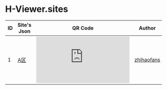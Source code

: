 # H-Viewer.sites

|  ID  | Site's Json  | QR Code | Author |
| ---- | ------------- | ------------- | ------------- |
|  1   | [A区](https://github.com/zhihaofans/H-Viewer.sites/raw/master/sites/apic.json) | ![](http://qr.topscan.com/api.php?w=100&m=1&text=https%3A%2F%2Fgithub.com%2Fzhihaofans%2FH-Viewer.sites%2Fraw%2Fmaster%2Fsites%2Fapic.json)  | [zhihaofans](https://github.com/zhihaofans) |
